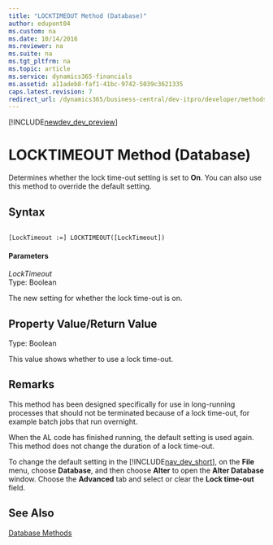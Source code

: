 ```yaml
---
title: "LOCKTIMEOUT Method (Database)"
author: edupont04
ms.custom: na
ms.date: 10/14/2016
ms.reviewer: na
ms.suite: na
ms.tgt_pltfrm: na
ms.topic: article
ms.service: dynamics365-financials
ms.assetid: a11adeb8-faf1-41bc-9742-5039c3621335
caps.latest.revision: 7
redirect_url: /dynamics365/business-central/dev-itpro/developer/methods/devenv-al-method-reference04
---
```


[!INCLUDE[newdev_dev_preview](../includes/newdev_dev_preview.md)]

# LOCKTIMEOUT Method (Database)
Determines whether the lock time-out setting is set to **On**. You can also use this method to override the default setting.  

## Syntax  

```  

[LockTimeout :=] LOCKTIMEOUT([LockTimeout])  
```  

#### Parameters  
 *LockTimeout*  
 Type: Boolean  

 The new setting for whether the lock time-out is on.  

## Property Value/Return Value  
 Type: Boolean  

 This value shows whether to use a lock time-out.  

## Remarks  
 This method has been designed specifically for use in long-running processes that should not be terminated because of a lock time-out, for example batch jobs that run overnight.  

 When the AL code has finished running, the default setting is used again. This method does not change the duration of a lock time-out.  

To change the default setting in the [!INCLUDE[nav_dev_short](../includes/nav_dev_short_md.md)], on the **File** menu, choose **Database**, and then choose **Alter** to open the **Alter Database** window. Choose the **Advanced** tab and select or clear the **Lock time-out** field.  

## See Also  
 [Database Methods](devenv-database-methods.md)
